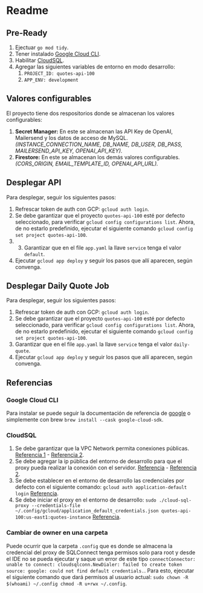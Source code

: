# Readme
## Pre-Ready
1. Ejectuar `go mod tidy`.
2. Tener instalado [Google Cloud CLI](#google-cloud-cli). 
2. Habilitar [CloudSQL](#cloudsql).
3. Agregar las siguientes variables de entorno en modo desarrollo:
   1. `PROJECT_ID: quotes-api-100`
   2. `APP_ENV: development`

## Valores configurables
El proyecto tiene dos respositorios donde se almacenan los valores configurables:
1. **Secret Manager:** En este se almacenan las API Key de OpenAI, Mailersend y los datos de acceso de MySQL. _(INSTANCE_CONNECTION_NAME, DB_NAME, DB_USER, DB_PASS, MAILERSEND_API_KEY, OPENAI_API_KEY)._
2. **Firestore:** En este se almacenan los demás valores configurables. _(CORS_ORIGIN, EMAIL_TEMPLATE_ID, OPENAI_API_URL)._

## Desplegar API
Para desplegar, seguir los siguientes pasos:
1. Refrescar token de auth con GCP: `gcloud auth login`.
2. Se debe garantizar que el proyecto `quotes-api-100` esté por defecto seleccionado, para verificar `gcloud config configurations list`. Ahora, de no estarlo predefinido, ejecutar el siguiente comando `gcloud config set project quotes-api-100`.
3. 3. Garantizar que en el file `app.yaml` la llave `service` tenga el valor `default`.
3. Ejecutar `gcloud app deploy` y seguir los pasos que allí aparecen, según convenga.

## Desplegar Daily Quote Job
Para desplegar, seguir los siguientes pasos:
1. Refrescar token de auth con GCP: `gcloud auth login`.
2. Se debe garantizar que el proyecto `quotes-api-100` esté por defecto seleccionado, para verificar `gcloud config configurations list`. Ahora, de no estarlo predefinido, ejecutar el siguiente comando `gcloud config set project quotes-api-100`.
3. Garantizar que en el file `app.yaml` la llave `service` tenga el valor `daily-quote`.
3. Ejecutar `gcloud app deploy` y seguir los pasos que allí aparecen, según convenga.

## Referencias
### Google Cloud CLI
Para instalar se puede seguir la documentación de referencia de [google](https://cloud.google.com/sdk/docs/install-sdk) o simplemente con brew `brew install --cask google-cloud-sdk`.

### CloudSQL
1. Se debe garantizar que la VPC Network permita conexiones públicas. [Referencia 1](https://cloud.google.com/sql/docs/mysql/configure-ip?_ga=2.135211315.-366880887.1687108269&_gac=1.19807306.1687109164.Cj0KCQjw1rqkBhCTARIsAAHz7K3GmFdGc8LFBcUxgD0y5SAoyVRgIRdx8qRAuWx5x-hYofzihKOzWdgaAjVCEALw_wcB) - [Referencia 2](https://cloud.google.com/sql/docs/mysql/org-policy/configure-org-policy?_ga=2.172435873.-366880887.1687108269&_gac=1.125825400.1687109164.Cj0KCQjw1rqkBhCTARIsAAHz7K3GmFdGc8LFBcUxgD0y5SAoyVRgIRdx8qRAuWx5x-hYofzihKOzWdgaAjVCEALw_wcB#configuring_the_organization_policy).
2. Se debe agregar la ip pública del entorno de desarrollo para que el proxy pueda realizar la conexión con el servidor. [Referencia](https://cloud.google.com/docs/authentication/provide-credentials-adc#how-to) - [Referencia 2](https://cloud.google.com/sql/docs/mysql/connect-admin-ip#connect).
3. Se debe establecer en el entorno de desarrollo las credenciales por defecto con el siguiente comando: `gcloud auth application-default login` [Referencia](https://cloud.google.com/docs/authentication/provide-credentials-adc#how-to).
4. Se debe iniciar el proxy en el entorno de desarrollo: `sudo ./cloud-sql-proxy --credentials-file ~/.config/gcloud/application_default_credentials.json quotes-api-100:us-east1:quotes-instance` [Referencia](https://cloud.google.com/sql/docs/mysql/sql-proxy?_ga=2.96865949.-366880887.1687108269&_gac=1.95351534.1687109164.Cj0KCQjw1rqkBhCTARIsAAHz7K3GmFdGc8LFBcUxgD0y5SAoyVRgIRdx8qRAuWx5x-hYofzihKOzWdgaAjVCEALw_wcB#macos-64-bit).

### Cambiar de owner en una carpeta
Puede ocurrir que la carpeta `.config` que es donde se almacena la credencial del proxy de SQLConnect tenga permisos solo para root y desde el IDE no se pueda ejecutar y saque un error de este tipo `connectConnector: unable to connect: cloudsqlconn.NewDialer: failed to create token source: google: could not find default credentials.`. Para esto, ejecutar el siguiente comando que dará permisos al usuario actual:
`sudo chown -R $(whoami) ~/.config
    chmod -R u+rwx ~/.config`.